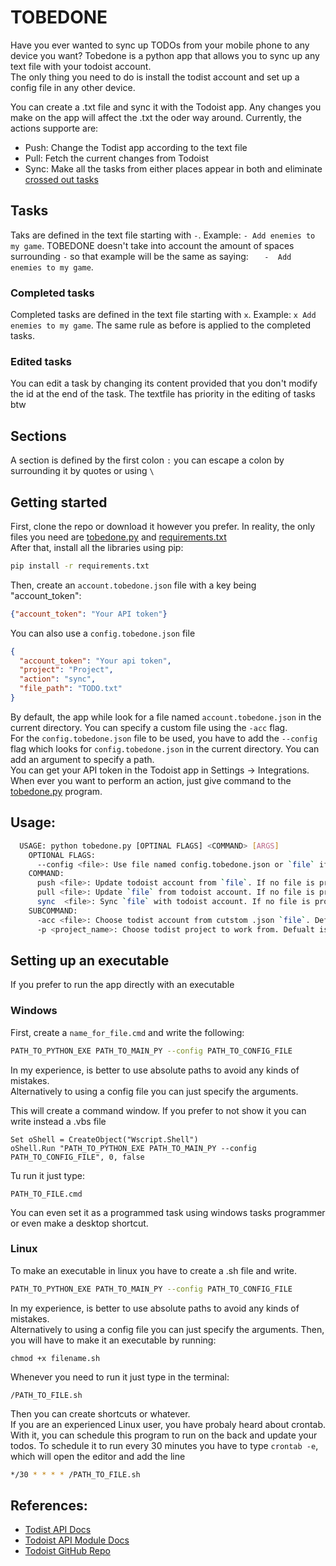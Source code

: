 
# TOBEDONE
Have you ever wanted to sync up TODOs from your mobile phone to any device you want?
Tobedone is a python app that allows you to sync up any text file with your todoist account.  
The only thing you need to do is install the todist account and set up a config file in any other device.

You can create a .txt file and sync it with the Todoist app. Any changes you make on the app will affect the .txt 
the oder way around. Currently, the actions supporte are:  
* Push: Change the Todist app according to the text file
* Pull: Fetch the current changes from Todoist 
* Sync: Make all the tasks from either places appear in both and eliminate [crossed out tasks](#completed-tasks)  

## Tasks
Taks are defined in the text file starting with `-`. Example: `- Add enemies to my game`. TOBEDONE doesn't take into 
account the amount of spaces surrounding `-` so that example will be the same as saying: `   -  Add enemies to my game`.  

### Completed tasks
Completed tasks are defined in the text file starting with `x`. Example: `x Add enemies to my game`. The same rule as 
before is applied to the completed tasks.  

### Edited tasks
You can edit a task by changing its content provided that you don't modify the id at the end of the task.
The textfile has priority in the editing of tasks btw  

## Sections  
A section is defined by the first colon `:` you can escape a colon by surrounding it by quotes or using `\`

## Getting started
First, clone the repo or download it however you prefer. In reality, the only files you need are 
[tobedone.py](tobedone.py) and [requirements.txt](requirements.txt)  
After that, install all the libraries using pip:  
```bash
pip install -r requirements.txt
``` 
Then, create an `account.tobedone.json` file with a key being "account_token":  
```json 
{"account_token": "Your API token"}
```
You can also use a `config.tobedone.json` file  
````json
{
  "account_token": "Your api token",
  "project": "Project",
  "action": "sync",
  "file_path": "TODO.txt"
}
````
By default, the app while look for a file named `account.tobedone.json` in the current directory. You can 
specify a custom file using the `-acc` flag.  
For the `config.tobedone.json` file to be used, you have to add the `--config` flag which looks for
`config.tobedone.json` in the current directory. You can add an argument to specify a path.  
You can get your API token in the Todoist app in Settings -> Integrations.  
When ever you want to perform an action, just give command to the [tobedone.py](tobedone.py) program.  

## Usage:
```bash
  USAGE: python tobedone.py [OPTINAL FLAGS] <COMMAND> [ARGS] 
    OPTIONAL FLAGS:
      --config <file>: Use file named config.tobedone.json or `file` if provided to carry out execution
    COMMAND:
      push <file>: Update todoist account from `file`. If no file is provided the default is 'TODO.txt'
      pull <file>: Update `file` from todoist account. If no file is provided the default is 'TODO.txt'
      sync  <file>: Sync `file` with todoist account. If no file is provided the default is 'TODO.txt'
    SUBCOMMAND:
      -acc <file>: Choose todist account from cutstom .json `file`. Default is account.tobedone.json
      -p <project_name>: Choose todist project to work from. Defualt is `Inbox`
```

## Setting up an executable
If you prefer to run the app directly with an executable  
### Windows
First, create a `name_for_file.cmd` and write the following:  
```bash
PATH_TO_PYTHON_EXE PATH_TO_MAIN_PY --config PATH_TO_CONFIG_FILE
```  
In my experience, is better to use absolute paths to avoid any kinds of mistakes.  
Alternatively to using a config file you can just specify the arguments.  

This will create a command window. If you prefer to not show it you can write instead a .vbs file
```vbs
Set oShell = CreateObject("Wscript.Shell")
oShell.Run "PATH_TO_PYTHON_EXE PATH_TO_MAIN_PY --config PATH_TO_CONFIG_FILE", 0, false
```

Tu run it just type:  
```console
PATH_TO_FILE.cmd
```  
You can even set it as a programmed task using windows tasks programmer or even make a desktop shortcut.  

### Linux
To make an executable in linux you have to create a .sh file and write.  
```bash
PATH_TO_PYTHON_EXE PATH_TO_MAIN_PY --config PATH_TO_CONFIG_FILE
```
In my experience, is better to use absolute paths to avoid any kinds of mistakes.  
Alternatively to using a config file you can just specify the arguments. 
Then, you will have to make it an executable by running:  
```console
chmod +x filename.sh
```
Whenever you need to run it just type in the terminal: 
```console
/PATH_TO_FILE.sh
```
Then you can create shortcuts or whatever.  
If you are an experienced Linux user, you have probaly heard about crontab. With it, you can schedule
this program to run on the back and update your todos. 
To schedule it to run every 30 minutes you have to type `crontab -e`, which will open the editor
and add the line 
```bash
*/30 * * * * /PATH_TO_FILE.sh
```

## References:
- [Todist API Docs](https://developer.todoist.com/sync/v8/#get-all-projects)  
- [Todoist API Module Docs](https://todoist-python.readthedocs.io/en/latest/)  
- [Todoist GitHub Repo](https://github.com/doist/todoist-python)  
